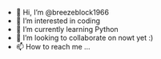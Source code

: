 - 👋 Hi, I’m @breezeblock1966
- 👀 I’m interested in coding
- 🌱 I’m currently learning Python
- 💞️ I’m looking to collaborate on nowt yet :)
- 📫 How to reach me ...

<!---
breezeblock1966/breezeblock1966 is a ✨ special ✨ repository because its `README.md` (this file) appears on your GitHub profile.
You can click the Preview link to take a look at your changes.
--->
